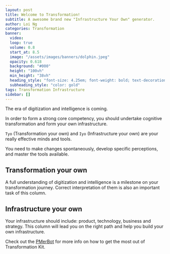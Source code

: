 ```yaml
---
layout: post
title: Welcome to Transformation!
subtitle: A awesome brand new "Infrastructure Your Own" generator.
author: Loi Ng
categories: Transformation
banner:
  video: 
  loop: true
  volume: 0.8
  start_at: 8.5
  image: "/assets/images/banners/dolphin.jpeg"
  opacity: 0.618
  background: "#000"
  height: "100vh"
  min_height: "38vh"
  heading_style: "font-size: 4.25em; font-weight: bold; text-decoration: underline"
  subheading_style: "color: gold"
tags: Transformation Infrastructure
sidebar: []
---
```


The era of digitization and intelligence is coming. 

In order to form a strong core competency, you should undertake cognitive transformation and form your own infrastructure.

`Tyo` (Transformation your own) and `Iyo` (Infrastructure your own) are your really effective minds and tools.

You need to make changes spontaneously, develop specific perceptions, and master the tools available.

## Transformation your own

A full understanding of digitization and intelligence is a milestone on your transformation journey. Correct interpretation of them is also an important task of this column.

## Infrastructure your own

Your infrastructure should include: product, technology, business and strategy. This column will lead you on the right path and help you build your own infrastructure.

Check out the [PMerBot][PMerBot-site] for more info on how to get the most out of Transformation Kit.

[PMerBot-site]: https://www.theforage.cn